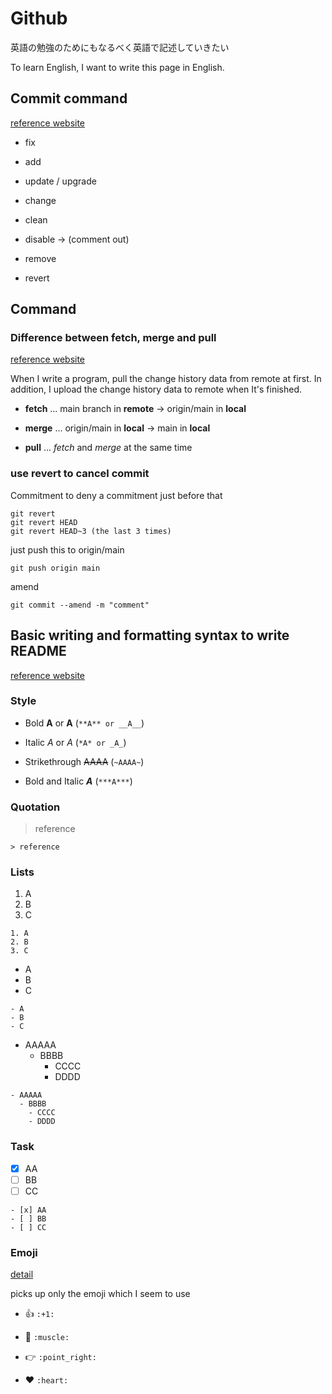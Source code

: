 # Github

英語の勉強のためにもなるべく英語で記述していきたい

To learn English, I want to write this page in English.

## Commit command

[reference website](https://qiita.com/itosho/items/9565c6ad2ffc24c09364)

- fix

- add

- update / upgrade

- change

- clean

- disable -> (comment out) 

- remove

- revert

## __Command__



### Difference between fetch, merge and pull

[reference website](https://docs.github.com/ja/github/writing-on-github/getting-started-with-writing-and-formatting-on-github/basic-writing-and-formatting-syntax)

When I write a program, pull  the change history data from remote at first. In addition, I upload the change history data to remote when It's finished.

- **fetch** ... main branch in __remote__ → origin/main in __local__

- **merge** ... origin/main in __local__ → main in __local__

- **pull** ... _fetch_ and _merge_ at the same time


### use revert to cancel commit

Commitment to deny a commitment just before that

```
git revert
git revert HEAD
git revert HEAD~3 (the last 3 times)
```
just push this to origin/main
```
git push origin main
```

amend
```
git commit --amend -m "comment"
```

## __Basic writing and formatting syntax to write README__

[reference website](https://qiita.com/wann/items/688bc17460a457104d7d)

### Style

- Bold 
     **A** or __A__   (```**A** or __A__```)

- Italic 
    *A* or _A_   (```*A* or _A_```)

- Strikethrough 
    ~~AAAA~~  (```~AAAA~```)

- Bold and Italic 
    ***A*** (```***A***```)

### Quotation

> reference 

```> reference ```

### Lists

1. A
2. B
3. C

```
1. A
2. B
3. C
```

- A
- B
- C

```
- A
- B
- C
```

- AAAAA
  - BBBB
    - CCCC
    - DDDD

```
- AAAAA
  - BBBB
    - CCCC
    - DDDD
```

### Task

- [x] AA
- [ ] BB
- [ ] CC

```
- [x] AA
- [ ] BB
- [ ] CC
```

### Emoji
[detail](https://github.com/ikatyang/emoji-cheat-sheet/blob/master/README.md)

picks up only the emoji which I seem to use

- :+1: ```:+1:```

- :muscle: ```:muscle:```

- :point_right: ```:point_right:```

- :heart: ```:heart:```